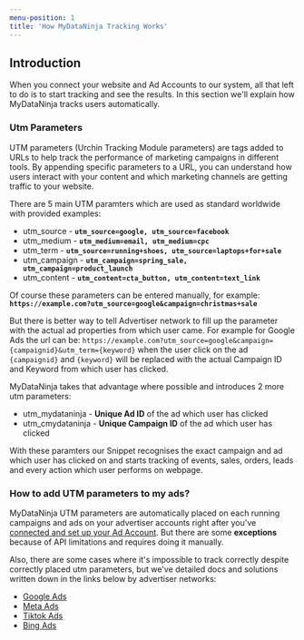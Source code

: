 ```yaml
---
menu-position: 1
title: 'How MyDataNinja Tracking Works'
---
```


## Introduction

When you connect your website and Ad Accounts to our system, all that left to do is to start tracking and see the results. In this section we'll explain how MyDataNinja tracks users automatically.

### Utm Parameters

UTM parameters (Urchin Tracking Module parameters) are tags added to URLs to help track the performance of marketing campaigns in different tools. By appending specific parameters to a URL, you can understand how users interact with your content and which marketing channels are getting traffic to your website.

There are 5 main UTM paramters which are used as standard worldwide with provided examples:

- utm_source - **`utm_source=google, utm_source=facebook`**
- utm_medium - **`utm_medium=email, utm_medium=cpc`**
- utm_term - **`utm_source=running+shoes, utm_source=laptops+for+sale`**
- utm_campaign - **`utm_campaign=spring_sale, utm_campaign=product_launch`**
- utm_content - **`utm_content=cta_button, utm_content=text_link`**

Of course these parameters can be entered manually, for example:
**`https://example.com?utm_source=google&campaign=christmas+sale`**

But there is better way to tell Advertiser network to fill up the parameter with the actual ad properties from which user came. For example for Google Ads the url can be:
`https://example.com?utm_source=google&campaign={campaignid}&utm_term={keyword}`
when the user click on the ad `{campaignid}` and `{keyword}` will be replaced with the actual Campaign ID and Keyword from which user has clicked.

MyDataNinja takes that advantage where possible and introduces 2 more utm parameters:

- utm_mydataninja - **Unique Ad ID** of the ad which user has clicked
- utm_cmydataninja - **Unique Campaign ID** of the ad which user has clicked

With these paramters our Snippet recognises the exact campaign and ad which user has clicked on and starts tracking of events, sales, orders, leads and every action which user performs on webpage.

### How to add UTM parameters to my ads?

MyDataNinja UTM parameters are automatically placed on each running campaigns and ads on your advertiser accounts right after you've [connected and set up your Ad Account](https://mydataninja.com/connect-ad-accounts-mydataninja/). But there are some **exceptions** because of API limitations and requires doing it manually.

Also, there are some cases where it's impossible to track correctly despite correctly placed utm parameters, but we've detailed docs and solutions written down in the links below by advertiser networks:

- [Google Ads](./google-ads)
- [Meta Ads](./meta-ads)
- [Tiktok Ads](./meta-ads)
- [Bing Ads](./bing-ads)
